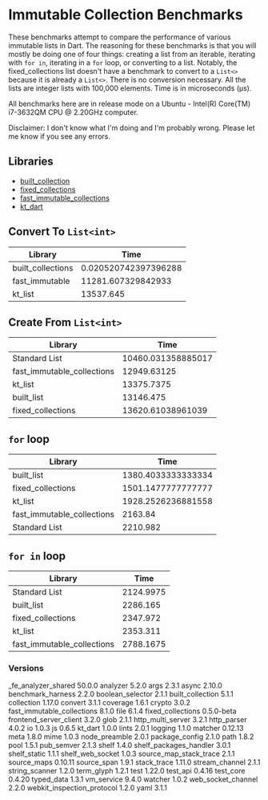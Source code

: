 
# Immutable Collection Benchmarks
These benchmarks attempt to compare the performance of various immutable lists in Dart. The reasoning for these benchmarks is that you will mostly be doing one of four things: creating a list from an iterable, iterating with `for in`, iterating in a `for` loop, or converting to a list. Notably, the fixed_collections list doesn't have a benchmark to convert to a `List<>` because it is already a `List<>`. There is no conversion necessary. All the lists are integer lists with 100,000 elements. Time is in microseconds (μs).

All benchmarks here are in release mode on a Ubuntu - Intel(R) Core(TM) i7-3632QM CPU @ 2.20GHz computer.

Disclaimer: I don't know what I'm doing and I'm probably wrong. Please let me know if you see any errors.

## Libraries

* [built_collection](https://pub.dartlang.org/packages/built_collection)
* [fixed_collections](https://pub.dartlang.org/packages/fixed_collections)
* [fast_immutable_collections](https://pub.dartlang.org/packages/fast_immutable_collections)
* [kt_dart](https://pub.dev/packages/kt_dart)

## Convert To `List<int>`


| Library  | Time  |  
|---|---|
| built_collections  | 0.020520742397396288  |  
|  fast_immutable | 11281.607329842933  |  
|  kt_list | 13537.645  |  
 

## Create From `List<int>`

| Library  | Time  |  
|---|---| 
| Standard List | 10460.031358885017 |
|  fast_immutable_collections | 12949.63125  |  
|  kt_list | 13375.7375  |  
|  built_list | 13146.475  |  
|  fixed_collections | 13620.61038961039  |  


## `for` loop

| Library  | Time  |  
|---|---| 
|  built_list | 1380.4033333333334 |  
|  fixed_collections | 1501.1477777777777 | 
|  kt_list | 1928.2526236881558 |  
|  fast_immutable_collections | 2163.84 |  
| Standard List | 2210.982 |

## `for in` loop

| Library  | Time  |  
|---|---| 
| Standard List | 2124.9975 |
|  built_list | 2286.165 | 
|  fixed_collections | 2347.972 | 
|  kt_list | 2353.311 |  
|  fast_immutable_collections | 2788.1675 | 


### Versions

  _fe_analyzer_shared 50.0.0
  analyzer 5.2.0
  args 2.3.1
  async 2.10.0
  benchmark_harness 2.2.0
  boolean_selector 2.1.1
  built_collection 5.1.1
  collection 1.17.0
  convert 3.1.1
  coverage 1.6.1
  crypto 3.0.2
  fast_immutable_collections 8.1.0
  file 6.1.4
  fixed_collections 0.5.0-beta
  frontend_server_client 3.2.0
  glob 2.1.1
  http_multi_server 3.2.1
  http_parser 4.0.2
  io 1.0.3
  js 0.6.5
  kt_dart 1.0.0
  lints 2.0.1
  logging 1.1.0
  matcher 0.12.13
  meta 1.8.0
  mime 1.0.3
  node_preamble 2.0.1
  package_config 2.1.0
  path 1.8.2
  pool 1.5.1
  pub_semver 2.1.3
  shelf 1.4.0
  shelf_packages_handler 3.0.1
  shelf_static 1.1.1
  shelf_web_socket 1.0.3
  source_map_stack_trace 2.1.1
  source_maps 0.10.11
  source_span 1.9.1
  stack_trace 1.11.0
  stream_channel 2.1.1
  string_scanner 1.2.0
  term_glyph 1.2.1
  test 1.22.0
  test_api 0.4.16
  test_core 0.4.20
  typed_data 1.3.1
  vm_service 9.4.0
  watcher 1.0.2
  web_socket_channel 2.2.0
  webkit_inspection_protocol 1.2.0
  yaml 3.1.1